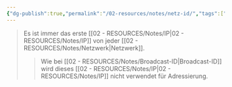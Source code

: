 ```yaml
---
{"dg-publish":true,"permalink":"/02-resources/notes/netz-id/","tags":["netzwerk/ip"]}
---
```


>Es ist immer das erste [[02 - RESOURCES/Notes/IP\|02 - RESOURCES/Notes/IP]] von jeder [[02 - RESOURCES/Notes/Netzwerk\|Netzwerk]].
>>Wie bei [[02 - RESOURCES/Notes/Broadcast-ID\|Broadcast-ID]]  wird dieses [[02 - RESOURCES/Notes/IP\|02 - RESOURCES/Notes/IP]] nicht verwendet für Adressierung.
